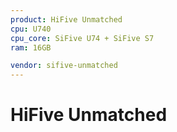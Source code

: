```yaml
---
product: HiFive Unmatched
cpu: U740
cpu_core: SiFive U74 + SiFive S7
ram: 16GB

vendor: sifive-unmatched
---
```


# HiFive Unmatched

